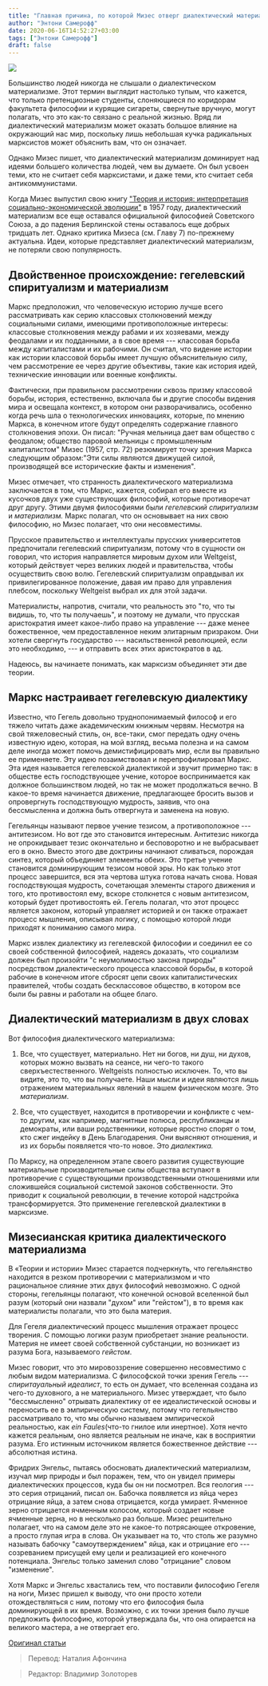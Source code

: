```yaml
---
title: "Главная причина, по которой Мизес отверг диалектический материализм Маркса"
author: "Энтони Самерофф"
date: 2020-06-16T14:52:27+03:00
tags: ["Энтони Самерофф"]
draft: false
---
```


![](https://cdn.mises.org/styles/slideshow/s3/static-page/img/books-750x516_0.png?itok=9pI8lmC1)

Большинство людей никогда не слышали о диалектическом материализме. Этот термин выглядит настолько тупым, что кажется, что только претенциозные студенты, слоняющиеся по коридорам факультета философии и курящие сигареты, свернутые вручную, могут полагать, что это как-то связано с реальной жизнью. Вряд ли диалектический материализм может оказать большое влияние на окружающий нас мир, поскольку лишь небольшая кучка радикальных марксистов может объяснить вам, что он означает.

Однако Мизес пишет, что диалектический материализм доминирует над идеями большего количества людей, чем вы думаете. Он был усвоен теми, кто не считает себя марксистами, и даже теми, кто считает себя антикоммунистами.

Когда Мизес выпустил свою книгу ["Теория и история: интерпретация социально-экономической эволюции"](https://mises.org/library/theory-and-history-interpretation-social-and-economic-evolution) в 1957 году, диалектический материализм все еще оставался официальной философией Советского Союза, а до падения Берлинской стены оставалось еще добрых тридцать лет. Однако критика Мизеса (см. Главу 7) по-прежнему актуальна. Идеи, которые представляет диалектический материализм, не потеряли свою популярность.

## Двойственное происхождение: гегелевский спиритуализм и материализм

Маркс предположил, что человеческую историю лучше всего рассматривать как серию классовых столкновений между социальными силами, имеющими противоположные интересы: классовые столкновения между рабами и их хозяевами, между феодалами и их подданными, а в свое время --- классовая борьба между капиталистами и их рабочими. Он считал, что видение истории как истории классовой борьбы имеет лучшую объяснительную силу, чем рассмотрение ее через другие объективы, такие как история идей, технические инновации или военные конфликты.

Фактически, при правильном рассмотрении сквозь призму классовой борьбы, история, естественно, включала бы и другие способы видения мира и освещала контекст, в котором они разворачивались, особенно когда речь шла о технологических инновациях, которые, по мнению Маркса, в конечном итоге будут определять содержание главного столкновения эпохи. Он писал: "Ручная мельница дает вам общество с феодалом; общество паровой мельницы с промышленным капиталистом" Мизес (1957, стр. 72) резюмирует точку зрения Маркса следующим образом:"Эти силы являются движущей силой, производящей все исторические факты и изменения".

Мизес отмечает, что странность диалектического материализма заключается в том, что Маркс, кажется, собирал его вместе из кусочков двух уже существующих философий, которые противоречат друг другу. Этими двумя философиями были *гегелевский спиритуализм* и *материализм.* Маркс полагал, что он основывает на них свою философию, но Мизес полагает, что они несовместимы.

Прусское правительство и интеллектуалы прусских университетов предпочитали гегелевский спиритуализм, потому что в сущности он говорил, что история направляется мировым духом или Weltgeist, который действует через великих людей и правительства, чтобы осуществить свою волю. Гегелевский спиритуализм оправдывал их привилегированное положение, давая им право для управления плебсом, поскольку Weltgeist выбрал их для этой задачи.

Материалисты, напротив, считали, что реальность это "то, что ты видишь, то, что ты получаешь", и поэтому не думали, что прусская аристократия имеет какое-либо право на управление --- даже менее божественное, чем предоставленное неким элитарным призраком. Они хотели свергнуть государство --- насильственной революцией, если это необходимо, --- и отправить всех этих аристократов в ад.

Надеюсь, вы начинаете понимать, как марксизм объединяет эти две теории.

## Маркс настраивает гегелевскую диалектику

Известно, что Гегель довольно труднопонимаемый философ и его тяжело читать даже академическим книжным червям. Несмотря на свой тяжеловесный стиль, он, все-таки, смог передать одну очень известную идею, которая, на мой взгляд, весьма полезна и на самом деле иногда может помочь демистифицировать мир, если вы правильно ее применяете. Эту идею позаимствовал и перепрофилировал Маркс. Эта идея называется гегелевской диалектикой и звучит примерно так: в обществе есть господствующее учение, которое воспринимается как должное большинством людей, но так не может продолжаться вечно. В какое-то время начинается движение, предлагающее бросить вызов и опровергнуть господствующую мудрость, заявив, что она бессмысленна и должна быть отвергнута и заменена на новую.

Гегельянцы называют первое учение тезисом, а противоположное --- антитезисом. Но вот где это становится интересным. Антитезис никогда не опрокидывает тезис окончательно и бесповоротно и не выбрасывает его в окно. Вместо этого две доктрины начинают сливаться, порождая синтез, который объединяет элементы обеих. Это третье учение становится доминирующим тезисом новой эры. Но как только этот процесс завершится, вся эта чертова штука готова начать снова. Новая господствующая мудрость, сочетающая элементы старого движения и того, кто противостоял ему, вскоре столкнется с новым антитезисом, который будет противостоять ей. Гегель полагал, что этот процесс является законом, который управляет историей и он также отражает процесс мышления, описывая логику, с помощью которой люди приходят к пониманию самого мира.

Маркс извлек диалектику из гегелевской философии и соединил ее со своей собственной философией, надеясь доказать, что социализм должен был произойти "с неумолимостью закона природы" посредством диалектического процесса классовой борьбы, в которой рабочие в конечном итоге сбросят цепи своих капиталистических правителей, чтобы создать бесклассовое общество, в котором все были бы равны и работали на общее благо.

## Диалектический материализм в двух словах

Вот философия диалектического материализма:

1) Все, что существует, материально. Нет ни богов, ни душ, ни духов, которых можно вызвать на сеансе, ни чего-то такого сверхъестественного. Weltgeists полностью исключен. То, что вы видите, это то, что вы получаете. Наши мысли и идеи являются лишь отражением материальных явлений в нашем физическом мозге. Это *материализм*.

2) Все, что существует, находится в противоречии и конфликте с чем-то другим, как например, магнитные полюса, республиканцы и демократы, или ваши родственники, которые яростно спорят о том, кто сжег индейку в День Благодарения. Они выясняют отношения, и из их борьбы появляется что-то новое. Это *диалектика.*

По Марксу, на определенном этапе своего развития существующие материальные производительные силы общества вступают в противоречие с существующими производственными отношениями или сложившейся социальной системой законов собственности. Это приводит к социальной революции, в течение которой надстройка трансформируется. Это применение гегелевской диалектики в марксизме.

## Мизесианская критика диалектического материализма

В «Теории и истории» Мизес старается подчеркнуть, что гегельянство находится в резком противоречии с материализмом и что рациональное слияние этих двух философий невозможно. С одной стороны, гегельянцы полагают, что конечной основой вселенной был разум (который они назвали "духом" или "гейстом"), в то время как материалисты полагали, что это была материя.

Для Гегеля диалектический процесс мышления отражает процесс творения. С помощью логики разум приобретает знание реальности. Материя не имеет своей собственной субстанции, но возникает из разума Бога, называемого *гейстом*.

Мизес говорит, что это мировоззрение совершенно несовместимо с любым видом материализма. С философской точки зрения Гегель --- *спиритауальный идеалист*, то есть он думает, что вселенная создана из чего-то духовного, а не материального. Мизес утверждает, что было "бессмысленно" отрывать диалектику от ее идеалистической основы и переносить ее в эмпирическую систему, потому что гегельянство рассматривало то, что мы обычно называем эмпирической реальностью, как  _ein Faules_(что-то гнилое или инертное). Хотя нечто кажется реальным, оно является реальным не иначе, как в восприятии разума. Его истинным источником является божественное действие --- абсолютная истина.

Фридрих Энгельс, пытаясь обосновать диалектический материализм, изучал мир природы и был поражен, тем, что он увидел примеры диалектических процессов, куда бы он ни посмотрел. Вся геология --- это серия отрицаний, писал он. Бабочка появляется из яйца через отрицание яйца, а затем снова отрицается, когда умирает. Ячменное зерно отрицается ячменным колосом, который создает  новые ячменные зерна, но в несколько раз больше. Мизес решительно полагает, что на самом деле это не какое-то потрясающее откровение, а просто глупая игра в слова. Он указывает на то, что столь же разумно называть бабочку "самоутверждением" яйца, как и отрицание его --- созреванием присущей ему цели и реализацией его конечного потенциала. Энгельс только заменил слово "отрицание" словом "изменение".

Хотя Маркс и Энгельс хвастались тем, что поставили философию Гегеля на ноги, Мизес пришел к выводу, что они просто хотели отождествляться с ним, потому что его философия была доминирующей в их время. Возможно, с их точки зрения было лучше предложить философию, которой утверждала бы, что она опирается на великого мастера, а не отвергает его.

[Оригинал статьи](https://mises.org/wire/big-reason-mises-rejected-marxs-dialectical-materialism)

> Перевод: Наталия Афончина

> Редактор: Владимир Золоторев
